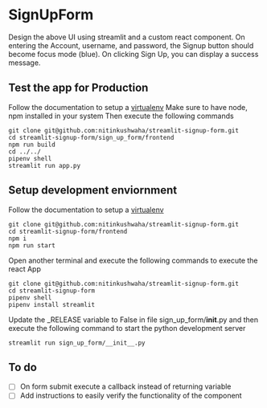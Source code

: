 # SignUpForm
Design the above UI using streamlit and a custom react component. On entering the Account, username, and password, the Signup button should become focus mode (blue). On clicking Sign Up, you can display a success message.

## Test the app for Production
Follow the documentation to setup a [virtualenv](https://docs.streamlit.io/library/get-started/installation)
Make sure to have node, npm installed in your system
Then execute the following commands
```
git clone git@github.com:nitinkushwaha/streamlit-signup-form.git
cd streamlit-signup-form/sign_up_form/frontend
npm run build
cd ../../
pipenv shell
streamlit run app.py
```

## Setup development enviornment
Follow the documentation to setup a [virtualenv](https://docs.streamlit.io/library/get-started/installation)
```
git clone git@github.com:nitinkushwaha/streamlit-signup-form.git
cd streamlit-signup-form/frontend
npm i
npm run start
```

Open another terminal and execute the following commands to execute the react App
```
git clone git@github.com:nitinkushwaha/streamlit-signup-form.git
cd streamlit-signup-form
pipenv shell
pipenv install streamlit
```
Update the _RELEASE variable to False in file sign_up_form/__init__.py and then execute the following command to start the python development server
```
streamlit run sign_up_form/__init__.py
```

## To do
- [ ] On form submit execute a callback instead of returning variable
- [ ] Add instructions to easily verify the functionality of the component